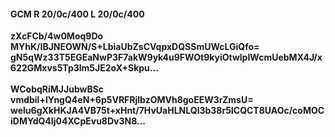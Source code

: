 #### GCM R 20/0c/400 L 20/0c/400
**zXcFCb/4w0Moq9Do**<br/>**MYhK/IBJNEOWN/S+LbiaUbZsCVqpxDQSSmUWcLGiQfo=**<br/>**gN5qWz33T5EGEaNwP3F7akW9yk4u9FWOt9kyiOtwlpIWcmUebMX4J/x622GMxvs5Tp3lm5JE2oX+Skpu...**<br/><br/>
**WCobqRiMJJubwBSc**<br/>**vmdbil+lYngQ4eN+6p5VRFRjlbzOMVh8goEEW3rZmsU=**<br/>**welu6gXkHKJA4VB75t+xHnt/7HvUaHLNLQl3b38r5ICQCT8UAOc/coMOCiDMYdQ4Ij04XCpEvu8Dv3N8...**